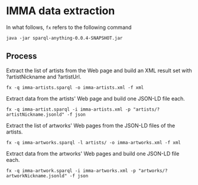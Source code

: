 # IMMA data extraction

In what follows, `fx` refers to the following command
```
java -jar sparql-anything-0.0.4-SNAPSHOT.jar  
```

## Process
Extract the list of artists from the Web page and build an XML result set with ?artistNickname and ?artistUrl.
```
fx -q imma-artists.sparql -o imma-artists.xml -f xml
```

Extract data from the artists' Web page and build one JSON-LD file each.
```
fx -q imma-artist.sparql -i imma-artists.xml -p "artists/?artistNickname.jsonld" -f json
```
Extract the list of artworks' Web pages from the JSON-LD files of the artists.
```
fx -q imma-artworks.sparql -l artists/ -o imma-artworks.xml -f xml
```
Extract data from the artworks' Web pages and build one JSON-LD file each.
```
fx -q imma-artwork.sparql -i imma-artworks.xml -p "artworks/?artworkNickname.jsonld" -f json
```
